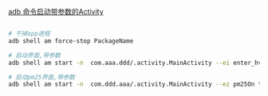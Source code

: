 [adb 命令启动带参数的Activity](https://blog.csdn.net/sucuijiao/article/details/126849680)

```bash

# 干掉app进程
adb shell am force-stop PackageName

# 启动界面,带参数
adb shell am start -n  com.aaa.ddd/.activity.MainActivity --ei enter_hvac_page 2

# 启动pm25界面,带参数
adb shell am start -n  com.ddd.aaa/.activity.MainActivity --ez pm25On true

```
